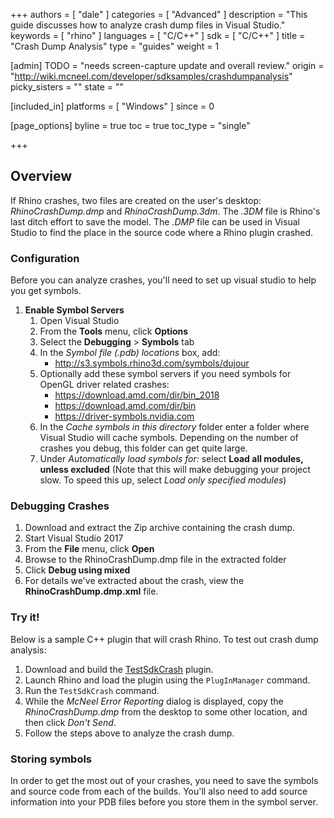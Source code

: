 +++
authors = [ "dale" ]
categories = [ "Advanced" ]
description = "This guide discusses how to analyze crash dump files in Visual Studio."
keywords = [ "rhino" ]
languages = [ "C/C++" ]
sdk = [ "C/C++" ]
title = "Crash Dump Analysis"
type = "guides"
weight = 1

[admin]
TODO = "needs screen-capture update and overall review."
origin = "http://wiki.mcneel.com/developer/sdksamples/crashdumpanalysis"
picky_sisters = ""
state = ""

[included_in]
platforms = [ "Windows" ]
since = 0

[page_options]
byline = true
toc = true
toc_type = "single"

+++


## Overview

If Rhino crashes, two files are created on the user's desktop: *RhinoCrashDump.dmp* and *RhinoCrashDump.3dm*. The *.3DM* file is Rhino's last ditch effort to save the model.  The *.DMP* file can be used in Visual Studio to find the place in the source code where a Rhino plugin crashed.

### Configuration
Before you can analyze crashes, you'll need to set up visual studio to help you get symbols.

1. **Enable Symbol Servers**
    1. Open Visual Studio
    1. From the **Tools** menu, click **Options**
    1. Select the **Debugging** > **Symbols** tab
    1. In the *Symbol file (.pdb) locations* box, add:
        * http://s3.symbols.rhino3d.com/symbols/dujour
    1. Optionally add these symbol servers if you need symbols for OpenGL driver related crashes:
        * https://download.amd.com/dir/bin_2018
        * https://download.amd.com/dir/bin
        * https://driver-symbols.nvidia.com
    1. In the *Cache symbols in this directory* folder enter a folder where Visual Studio will cache symbols. Depending on the number of crashes you debug, this folder can get quite large.
    1. Under *Automatically load symbols for:* select **Load all modules, unless excluded**
    (Note that this will make debugging your project slow. To speed this up, select *Load only specified modules*)



### Debugging Crashes

  1. Download and extract the Zip archive containing the crash dump.
  1. Start Visual Studio 2017
  1. From the **File** menu, click **Open**
  1. Browse to the RhinoCrashDump.dmp file in the extracted folder
  1. Click **Debug using mixed**
  1. For details we've extracted about the crash, view the **RhinoCrashDump.dmp.xml** file.

### Try it!

Below is a sample C++ plugin that will crash Rhino.  To test out crash dump analysis:
  1. Download and build the <a href="/files/testsdkcrash.zip">TestSdkCrash</a> plugin.
  1. Launch Rhino and load the plugin using the `PlugInManager` command.
  1. Run the `TestSdkCrash` command.  
  1. While the *McNeel Error Reporting* dialog is displayed, copy the *RhinoCrashDump.dmp* from the desktop to some other location, and then click *Don't Send*.
  1. Follow the steps above to analyze the crash dump.

### Storing symbols

In order to get the most out of your crashes, you need to save the symbols and source code from each of the builds. You'll also need to add source information into your PDB files before you store them in the symbol server.
